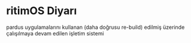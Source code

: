 # ritimOS Diyarı

pardus uygulamalarını kullanan (daha doğrusu re-build) edilmiş üzerinde çalışılmaya devam edilen işletim sistemi
